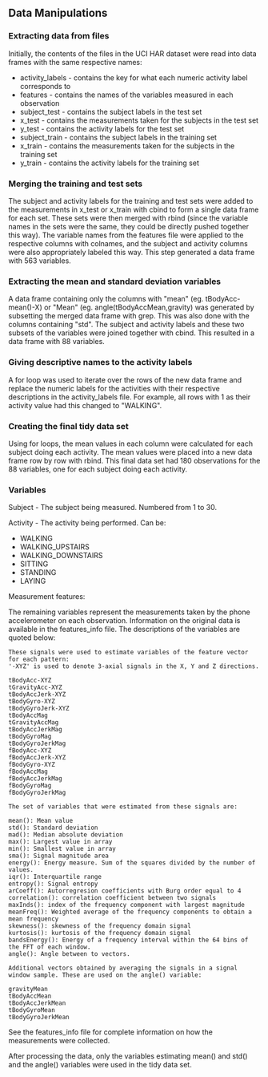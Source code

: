 ## Data Manipulations

### Extracting data from files

Initially, the contents of the files in the UCI HAR dataset were read into data frames with the same respective names:

* activity_labels - contains the key for what each numeric activity label corresponds to
* features - contains the names of the variables measured in each observation
* subject_test - contains the subject labels in the test set
* x_test - contains the measurements taken for the subjects in the test set
* y_test - contains the activity labels for the test set
* subject_train - contains the subject labels in the training set
* x_train - contains the measurements taken for the subjects in the training set
* y_train - contains the activity labels for the training set

### Merging the training and test sets

The subject and activity labels for the training and test sets were added to the measurements in x_test or x_train with cbind to form a single data frame for each set. These sets were then merged with rbind (since the variable names in the sets were the same, they could be directly pushed together this way).  The variable names from the features file were applied to the respective columns with colnames, and the subject and activity columns were also appropriately labeled this way.  This step generated a data frame with 563 variables.

### Extracting the mean and standard deviation variables

A data frame containing only the columns with "mean" (eg. tBodyAcc-mean()-X) or "Mean" (eg. angle(tBodyAccMean,gravity) was generated by subsetting the merged data frame with grep.  This was also done with the columns containing "std".  The subject and activity labels and these two subsets of the variables were joined together with cbind.  This resulted in a data frame with 88 variables.

### Giving descriptive names to the activity labels

A for loop was used to iterate over the rows of the new data frame and replace the numeric labels for the activities with their respective descriptions in the activity_labels file.  For example, all rows with 1 as their activity value had this changed to "WALKING".

### Creating the final tidy data set

Using for loops, the mean values in each column were calculated for each subject doing each activity.  The mean values were placed into a new data frame row by row with rbind.  This final data set had 180 observations for the 88 variables, one for each subject doing each activity.

### Variables

Subject - The subject being measured.  Numbered from 1 to 30.

Activity - The activity being performed.  Can be:
* WALKING
* WALKING_UPSTAIRS
* WALKING_DOWNSTAIRS
* SITTING
* STANDING
* LAYING

Measurement features:

The remaining variables represent the measurements taken by the phone accelerometer on each observation.  Information on the original data is available in the features_info file.  The descriptions of the variables are quoted below:

```
These signals were used to estimate variables of the feature vector for each pattern:  
'-XYZ' is used to denote 3-axial signals in the X, Y and Z directions.
 
tBodyAcc-XYZ   
tGravityAcc-XYZ  
tBodyAccJerk-XYZ  
tBodyGyro-XYZ
tBodyGyroJerk-XYZ
tBodyAccMag
tGravityAccMag
tBodyAccJerkMag
tBodyGyroMag
tBodyGyroJerkMag
fBodyAcc-XYZ
fBodyAccJerk-XYZ
fBodyGyro-XYZ
fBodyAccMag
fBodyAccJerkMag
fBodyGyroMag
fBodyGyroJerkMag

The set of variables that were estimated from these signals are: 

mean(): Mean value
std(): Standard deviation
mad(): Median absolute deviation 
max(): Largest value in array
min(): Smallest value in array
sma(): Signal magnitude area
energy(): Energy measure. Sum of the squares divided by the number of values. 
iqr(): Interquartile range 
entropy(): Signal entropy
arCoeff(): Autorregresion coefficients with Burg order equal to 4
correlation(): correlation coefficient between two signals
maxInds(): index of the frequency component with largest magnitude
meanFreq(): Weighted average of the frequency components to obtain a mean frequency
skewness(): skewness of the frequency domain signal 
kurtosis(): kurtosis of the frequency domain signal 
bandsEnergy(): Energy of a frequency interval within the 64 bins of the FFT of each window.
angle(): Angle between to vectors.

Additional vectors obtained by averaging the signals in a signal window sample. These are used on the angle() variable:

gravityMean
tBodyAccMean
tBodyAccJerkMean
tBodyGyroMean
tBodyGyroJerkMean
```
See the features_info file for complete information on how the measurements were collected.

After processing the data, only the variables estimating mean() and std() and the angle() variables were used in the tidy data set.

